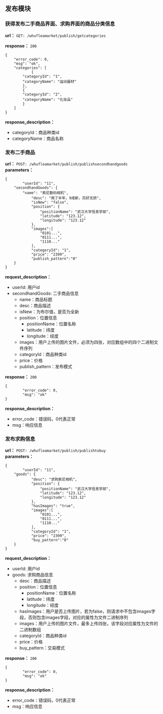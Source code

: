 ## 发布模块

### 获得发布二手商品界面、求购界面的商品分类信息
**url：**
`GET: /whufleamarket/publish/getcategories`

**response：** `200`
```
{
    "error_code": 0,
    "msg": "ok",
    "categories": [
            {
		"categoryId": "1",
		"categoryName": "运动器材"
	    },
	    {
		"categoryId": "2",
		"categoryName": "化妆品"
	    }
    ]
}
```
**response_description：**
- categoryId：商品种类id
- categoryName：商品名称

### 发布二手商品
**url：**
`POST: /whufleamarket/publish/publishsecondhandgoods`  
**parameters：**
```
{
        "userId": "11",
	"secondhandGoods": {
		"name": "索尼数码相机",
	    	"desc": "用了半年，9成新，完好无损",
	    	"isNew": "false",
	    	"position": {
	    	    "positionName": "武汉大学信息学部",
	    	    "latitude": "123.12",
	    	    "longitude": "123.12"
	    	},
	    	"images":[
	    	    "0101...",
	    	    "0111...",
	    	    "1110..."
	    	],
	    	"categoryId": "1",
	    	"price": "2399",
	    	"publish_pattern":"0"
	}
}
```
**request_description：**

 - userId: 用户id
 - secondhandGoods: 二手商品信息
    - name：商品标题
    - desc：商品描述
    - isNew：为布尔值，是否为全新
    - position：位置信息
      - positionName：位置名称
      - latitude：纬度
      - longitude：经度
    - images：用户上传的图片文件，必须为四张，对应数组中的四个二进制文件序列
    - categoryId：商品种类id
    - price：价格
    - publish_pattern：发布模式

**response：** `200`
```
{
        "error_code": 0,
        "msg": "ok"
}
```
**response_description：**

 - error_code：错误码，0代表正常
 - msg：响应信息

### 发布求购信息
**url：**
`POST: /whufleamarket/publish/publishtobuy`  
**parameters：**
```
{
        "userId": "11",
	"goods": {
	    	"desc": "求购索尼相机",
	    	"position": {
	    	    "positionName": "武汉大学信息学部",
	    	    "latitude": "123.12",
	    	    "longitude": "123.12"
	    	},
	    	"hasImages": "true",
	    	"images":[
	    	    "0101...",
	    	    "0111...",
	    	    "1110..."
	    	],
	    	"categoryId": "1",
	    	"price": "2399",
	    	"buy_pattern":"0"
	}
}
```
**request_description：**

 - userId: 用户id
 - goods: 求购商品信息
    - desc：商品描述
    - position：位置信息
      - positionName：位置名称
      - latitude：纬度
      - longitude：经度
    - hasImages：用户是否上传图片，若为false，则请求中不包含images字段，否则包含images字段，对应的属性为文件二进制序列
    - images：用户上传的图片文件，最多上传四张，该字段对应属性为文件的二进制数组
    - categoryId：商品种类id
    - price：价格
    - buy_pattern：交易模式

**response：** `200`
```
{
        "error_code": 0,
        "msg": "ok"
}
```
**response_description：**

 - error_code：错误码，0代表正常
 - msg：响应信息